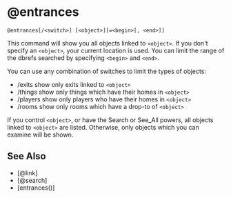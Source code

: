 # @entrances
`@entrances[/<switch>] [<object>][=<begin>[, <end>]]`

This command will show you all objects linked to `<object>`. If you don't specify an `<object>`, your current location is used. You can limit the range of the dbrefs searched by specifying `<begin>` and `<end>`.

You can use any combination of switches to limit the types of objects:
- /exits show only exits linked to `<object>`
- /things show only things which have their homes in `<object>`
- /players show only players who have their homes in `<object>`
- /rooms show only rooms which have a drop-to of `<object>`

If you control `<object>`, or have the Search or See_All powers, all objects linked to `<object>` are listed. Otherwise, only objects which you can examine will be shown.


## See Also
- [@link]
- [@search]
- [entrances()]

